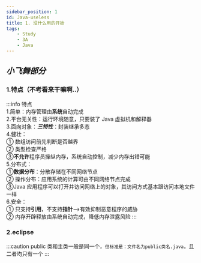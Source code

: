 ```yaml
---
sidebar_position: 1
id: Java-useless
title: 1. 没什么用的开始
tags:
    - Study
    - 3A
    - Java
---
```


## _小飞舞部分_

### 1.特点（不考看来干嘛啊..）

:::info 特点  
1.简单：内存管理由**系统**自动完成  
2.平台无关性：运行环境随意，只要装了 Java 虚拟机和解释器  
3.面向对象：**_三特性_**：封装继承多态  
4.健壮：  
① 数组访问前先判断是否越界  
② 类型检查严格  
③**不允许**程序员操纵内存，系统自动控制，减少内存出错可能  
5.分布式：  
①**数据分布**：分散存储在不同网络节点  
② 操作分布：应用系统的计算可由不同网络节点完成  
③Java 应用程序可以打开并访问网络上的对象，其访问方式基本跟访问本地文件一样  
6.安全：  
① 只支持**引用**，不支持**指针**——>有效抑制恶意程序的威胁  
② 内存开辟释放由系统自动完成，降低内存泄露风险
:::

### 2.eclipse

:::caution
public 类和主类一般是同一个，`但标准是：文件名为public类名.java`，且二者均只有一个
:::
